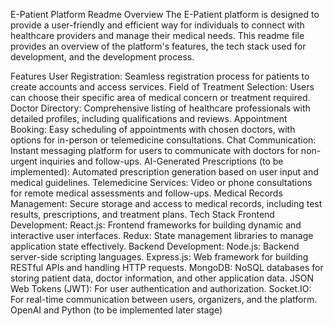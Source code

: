 E-Patient Platform Readme
Overview
The E-Patient platform is designed to provide a user-friendly and efficient way for individuals to connect with healthcare providers and manage their medical needs. This readme file provides an overview of the platform's features, the tech stack used for development, and the development process.

Features
User Registration: Seamless registration process for patients to create accounts and access services.
Field of Treatment Selection: Users can choose their specific area of medical concern or treatment required.
Doctor Directory: Comprehensive listing of healthcare professionals with detailed profiles, including qualifications and reviews.
Appointment Booking: Easy scheduling of appointments with chosen doctors, with options for in-person or telemedicine consultations.
Chat Communication: Instant messaging platform for users to communicate with doctors for non-urgent inquiries and follow-ups.
AI-Generated Prescriptions (to be implemented): Automated prescription generation based on user input and medical guidelines.
Telemedicine Services: Video or phone consultations for remote medical assessments and follow-ups.
Medical Records Management: Secure storage and access to medical records, including test results, prescriptions, and treatment plans.
Tech Stack
Frontend Development:
React.js: Frontend frameworks for building dynamic and interactive user interfaces.
Redux: State management libraries to manage application state effectively.
Backend Development:
Node.js: Backend server-side scripting languages.
Express.js: Web framework for building RESTful APIs and handling HTTP requests.
MongoDB: NoSQL databases for storing patient data, doctor information, and other application data.
JSON Web Tokens (JWT): For user authentication and authorization.
Socket.IO: For real-time communication between users, organizers, and the platform.
OpenAI and Python (to be implemented later stage)